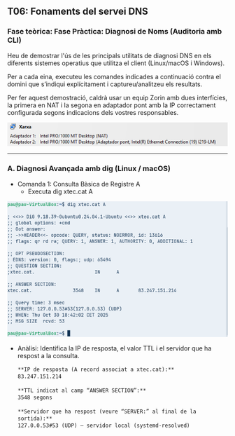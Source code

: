 ## T06: Fonaments del servei DNS

### Fase teòrica: Fase Pràctica: Diagnosi de Noms (Auditoria amb CLI)
Heu de demostrar l'ús de les principals utilitats de diagnosi DNS en els diferents sistemes operatius que utilitza el client (Linux/macOS i Windows).

Per a cada eina, executeu les comandes indicades a continuació contra el domini que s’indiqui explícitament i captureu/analitzeu els resultats.

Per fer aquest demostració, caldrà usar un equip Zorin amb dues interfícies, la primera en NAT i la segona en adaptador pont amb la IP correctament configurada segons indicacions dels vostres responsables.

![img1](./IMG/img1.png)

---

### A. Diagnosi Avançada amb dig (Linux / macOS)
- Comanda 1: Consulta Bàsica de Registre A
  - Executa dig xtec.cat A
    
![img2](./IMG/img2.png)
  - Anàlisi: Identifica la IP de resposta, el valor TTL i el servidor que ha respost a la consulta.
    ```
    **IP de resposta (A record associat a xtec.cat):**
    83.247.151.214

    **TTL indicat al camp “ANSWER SECTION”:**
    3548 segons

    **Servidor que ha respost (veure “SERVER:” al final de la sortida):**
    127.0.0.53#53 (UDP) — servidor local (systemd-resolved)
